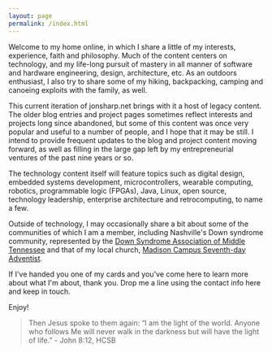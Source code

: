 ```yaml
---
layout: page
permalink: /index.html
---
```

Welcome to my home online, in which I share a little of my interests, experience, 
faith and philosophy.  Much of the content centers on technology, and my life-long 
pursuit of mastery in all manner of software and hardware engineering, design, 
architecture, etc.  As an outdoors enthusiast, I also try to share some of my hiking, 
backpacking, camping and canoeing exploits with the family, as well.

This current iteration of jonsharp.net brings with it a host of legacy content.  
The older blog entries and project pages sometimes reflect interests and projects long 
since abandoned, but some of this content was once very popular and useful to a 
number of people, and I hope that it may be still.  I intend to provide frequent 
updates to the blog and project content moving forward, as well as filling in the 
large gap left by my entrepreneurial ventures of the past nine years or so. 

The technology content itself will feature topics such as digital design, embedded 
systems development, microcontrollers, wearable computing, robotics, programmable 
logic (FPGAs), Java, Linux, open source, technology leadership, enterprise architecture 
and retrocomputing, to name a few.

Outside of technology, I may occasionally share a bit about some of the communities of
which I am a member, including Nashville's Down syndrome community, represented by the
[Down Syndrome Association of Middle Tennessee](http://somethingextra.org) and that of
my local church, [Madison Campus Seventh-day Adventist](http://madisoncampus.org).

If I've handed you one of my cards and you've come here to learn more about what I'm
about, thank you.  Drop me a line using the contact info here and keep in touch.

Enjoy!

> Then Jesus spoke to them again: “I am the light of the world. Anyone who follows Me
> will never walk in the darkness but will have the light of life.” - John 8:12, HCSB
